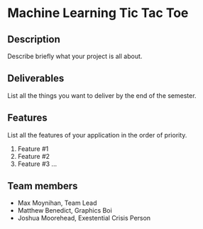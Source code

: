 # Machine Learning Tic Tac Toe

## Description

Describe briefly what your project is all about.

## Deliverables

List all the things you want to deliver by the end of the semester.

## Features 
List all the features of your application in the order of priority.
1. Feature #1
2. Feature #2
3. Feature #3 
...

## Team members

* Max Moynihan, Team Lead
* Matthew Benedict, Graphics Boi
* Joshua Moorehead, Exestential Crisis Person

